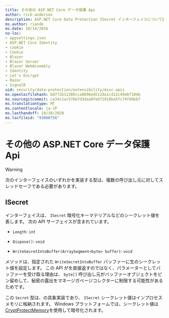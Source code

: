 ```yaml
---
title: その他の ASP.NET Core データ保護 Api
author: rick-anderson
description: ASP.NET Core Data Protection ISecret インターフェイスについて説明します。
ms.author: riande
ms.date: 10/14/2016
no-loc:
- appsettings.json
- ASP.NET Core Identity
- cookie
- Cookie
- Blazor
- Blazor Server
- Blazor WebAssembly
- Identity
- Let's Encrypt
- Razor
- SignalR
uid: security/data-protection/extensibility/misc-apis
ms.openlocfilehash: bd772b11300cca8896ed512da1cd12c49e6f104b
ms.sourcegitcommit: ca34c1ac578e7d3daa0febf1810ba5fc74f60bbf
ms.translationtype: MT
ms.contentlocale: ja-JP
ms.lasthandoff: 10/30/2020
ms.locfileid: "93060756"
---
```

# <a name="miscellaneous-aspnet-core-data-protection-apis"></a>その他の ASP.NET Core データ保護 Api

<a name="data-protection-extensibility-mics-apis"></a>

>[!WARNING]
> 次のインターフェイスのいずれかを実装する型は、複数の呼び出し元に対してスレッドセーフである必要があります。

## <a name="isecret"></a>ISecret

インターフェイスは、 `ISecret` 暗号化キーマテリアルなどのシークレット値を表します。 次の API サーフェイスが含まれています。

* `Length`: `int`

* `Dispose()`: `void`

* `WriteSecretIntoBuffer(ArraySegment<byte> buffer)`: `void`

メソッドは、指定された `WriteSecretIntoBuffer` バッファーに生のシークレット値を設定します。 この API がを直接返すのではなく、パラメーターとしてバッファーを受け取る理由は、 `byte[]` 呼び出し元がバッファーオブジェクトをピン留めして、秘密の露出をマネージガベージコレクターに制限する可能性があるためです。

この `Secret` 型は、の具象実装であり、 `ISecret` シークレット値はインプロセスメモリに格納されます。 Windows プラットフォームでは、シークレット値は [CryptProtectMemory](/windows/win32/api/dpapi/nf-dpapi-cryptprotectmemory)を使用して暗号化されます。
